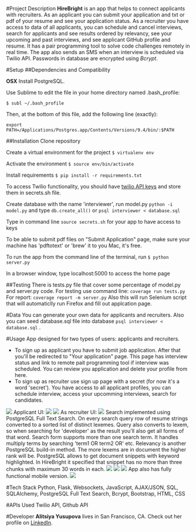 #Project Description
**HireBright** is an app that helps to connect applicants with recruiters. As an applicant you can submit your application and txt or pdf of your resume and see your application status. As a recruiter you have access to data of all applicants, you can schedule and cancel interviews, search for applicants and see results ordered by relevancy, see your upcoming and past interviews, and see applicant GitHub profile and resume. It has a pair programming tool to solve code challenges remotely in real time. The app also sends an SMS when an interview is scheduled via Twilio API. Passwords in database are encrypted using *Bcrypt*.

#Setup
##Dependencies and Compatibility

**OSX** Install PostgreSQL.

Use Sublime to edit the file in your home directory named .bash_profile:

``` $ subl ~/.bash_profile ``` 

Then, at the bottom of this file, add the following line (exactly):

``` export PATH=/Applications/Postgres.app/Contents/Versions/9.4/bin/:$PATH ``` 


##Installation
Clone repository

Create a virtual environment for the project 
``` $ virtualenv env ```

Activate the environment 
``` $ source env/bin/activate ```

Install requirements
``` $ pip install -r requirements.txt ```
    
To access Twilio functionality, you should have [twilio API keys](https://www.twilio.com/docs/api/rest/sending-messages) and store them in secrets.sh file.

Create database with the name 'interviewer', run model.py
``` python -i model.py ``` and type ```db.create_all()``` or ``` psql interviewer < database.sql ```

Type in command line ``` source secrets.sh ``` for your app to have access to keys

To be able to submit pdf files on "Submit Application" page, make sure your machine has 'pdftotext' or 'brew' it to you Mac, it's free.

To run the app from the command line of the terminal, run 
``` $ python server.py ```

In a browser window, type localhost:5000 to access the home page

##Testing
There is tests.py file that cover some percentage of model.py and server.py code.
For testing use command line:
` coverage run tests.py `
For report: 
` coverage report -m server.py `
Also this will run Selenium script that will automaticlly run Firefox and fill out applcation page.

#Data
You can generate your own data for applicants and recruiters. Also you can seed database.sql file into database `psql interviewer < database.sql` .  

#Usage
App designed for two types of users: applicants and recruiters. 
+ To sign up as applicant you have to submit job application. After that you'll be redirected to "Your application" page. This page has interview status and link to remote pait programming tool if interview was scheduled. You can review you application and delete your profile from here. 
+ To sign up as recruiter use sign up page with a secret (for now it's a word 'secret'). You have access to all applicant profiles, you can schedule interview, access your upcomming interviews, search for candidates. 

![](/readme-files/demo.gif)
Applicant UI:
![](readme-files/application.png)
![](readme-files/status.png)
As recruiter UI:
![](readme-files/applicants.png)
Search implemented using PostgreSQL Full Text Search. On every search query row of resume strings converted to a sorted list of distinct lexemes. Query also converts to lexem, so when searching for 'developer' as the result you'll also get all forms of that word. Search form supports more than one search term. It handles multiply terms by searching 'term1 OR term2 OR' etc. 
Relevancy is another PostgreSQL build-in method. The more lexems are in document the higher rank will be. 
PostgreSQL allows to get document snippets with keyword highlighted. In HireBright it specified that snippet has no more than three chunks with maximum 30 words in each.
![](readme-files/search.png)
![](readme-files/interviews.png)
![](readme-files/profile.png)
App also has fully functional mobile version.
![](readme-files/mob.png)


#Tech Stack
Python, Flask, Websockets, JavaScript, AJAX/JSON, SQL, SQLAlchemy, PostgreSQL Full Text Search, Bcrypt, Bootstrap, HTML, CSS

#APIs Used
Twilio API, Github API

#Developer
**Alitsiya Yusupova** lives in San Francisco, CA. Check out her profile on [LinkedIn](https://www.linkedin.com/in/alitsiyayusupova).
